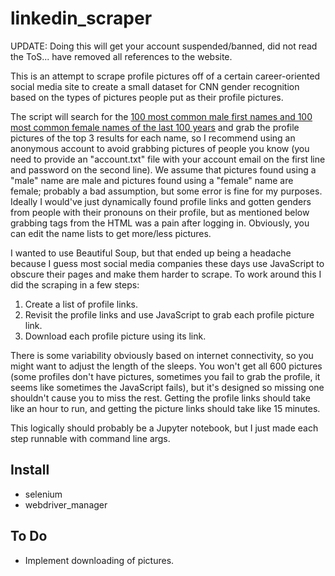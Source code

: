 # linkedin_scraper

UPDATE: Doing this will get your account suspended/banned, did not read the ToS... have removed all references to the website.

This is an attempt to scrape profile pictures off of a certain career-oriented social media site to create a small dataset for CNN gender recognition based on the types of pictures people put as their profile pictures. 

The script will search for the [100 most common male first names and 100 most common female names of the last 100 years](https://www.ssa.gov/oact/babynames/decades/century.html) and grab the profile pictures of the top 3 results for each name, so I recommend using an anonymous account to avoid grabbing pictures of people you know (you need to provide an "account.txt" file with your account email on the first line and password on the second line). We assume that pictures found using a "male" name are male and pictures found using a "female" name are female; probably a bad assumption, but some error is fine for my purposes. Ideally I would've just dynamically found profile links and gotten genders from people with their pronouns on their profile, but as mentioned below grabbing tags from the HTML was a pain after logging in.  Obviously, you can edit the name lists to get more/less pictures.

I wanted to use Beautiful Soup, but that ended up being a headache because I guess most social media companies these days use JavaScript to obscure their pages and make them harder to scrape. To work around this I did the scraping in a few steps:

1. Create a list of profile links.
2. Revisit the profile links and use JavaScript to grab each profile picture link.
3. Download each profile picture using its link.

There is some variability obviously based on internet connectivity, so you might want to adjust the length of the sleeps. You won't get all 600 pictures (some profiles don't have pictures, sometimes you fail to grab the profile, it seems like sometimes the JavaScript fails), but it's designed so missing one shouldn't cause you to miss the rest. Getting the profile links should take like an hour to run, and getting the picture links should take like 15 minutes.

This logically should probably be a Jupyter notebook, but I just made each step runnable with command line args.


## Install

- selenium 
- webdriver_manager


## To Do

- Implement downloading of pictures.
